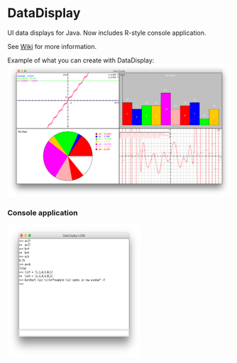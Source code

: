 # DataDisplay
UI data displays for Java. Now includes R-style console application.

See [Wiki](https://github.com/Dando18/DataDisplay/wiki) for more information.

Example of what you can create with DataDisplay:
![](https://github.com/Dando18/DataDisplay/blob/master/images/Multi_Panel_Example.png)

### Console application
<img src="https://github.com/Dando18/DataDisplay/blob/master/images/console_example.png" alt="console image" width="300" height="300"/>
